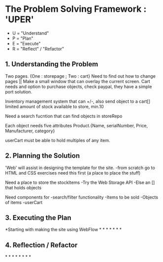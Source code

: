 <h1>The Problem Solving Framework : 'UPER'</h1>

* U = "Understand"
* P = "Plan"
* E = "Execute"
* R = "Reflect" / "Refactor"

<h2>1. Understanding the Problem</h2>

Two pages. {One : storepage ; Two : cart}
Need to find out how to change pages || Make a small window that can overlay the current screen.
Cart needs and option to purchase objects, check paypal, they have a simple port solution.

Inventory management system that can +/-, also send object to a cart[]
limited amount of stock available to store, min.10

Need a search fucntion that can find objects in storeRepo

Each object needs five attributes Product.{Name, serialNumber, Price, Manufacturer, category}


userCart must be able to hold multiples of any item. 


<h2>
    2. Planning the Solution
</h2>
'Web' will assist in designing the template for the site. 
  -from scratch go to HTML and CSS exercises
    need this first (a place to place the stuff)




Need a place to store the stockItems
  -Try the Web Storage API 
  -Else an [] that holds objects


Need components for 
    -search/filter functionality
    -Items to be sold
        -Objects of items
    -userCart 

<h2>
    3. Executing the Plan
</h2>
*Starting with making the site using WebFlow
*
*
*
*
*
*
*
<h2>
    4. Reflection / Refactor
</h2>
*
*
*
*
*
*
*
*
